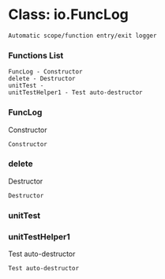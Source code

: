 # Class: io.FuncLog



    
    Automatic scope/function entry/exit logger  
      
      
      

### Functions List

    FuncLog - Constructor
    delete - Destructor
    unitTest - 
    unitTestHelper1 - Test auto-destructor

### FuncLog

Constructor


    
    Constructor  


### delete

Destructor


    
    Destructor  


### unitTest




    


### unitTestHelper1

Test auto-destructor


    
    Test auto-destructor  


